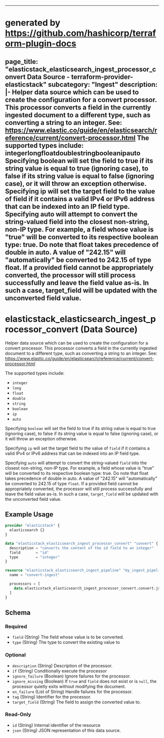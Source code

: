 
---
# generated by https://github.com/hashicorp/terraform-plugin-docs
page_title: "elasticstack_elasticsearch_ingest_processor_convert Data Source - terraform-provider-elasticstack"
subcategory: "Ingest"
description: |-
  Helper data source which can be used to create the configuration for a convert processor. This processor converts a field in the currently ingested document to a different type, such as converting a string to an integer. See: https://www.elastic.co/guide/en/elasticsearch/reference/current/convert-processor.html
  The supported types include:
  integerlongfloatdoublestringbooleanipauto
  Specifying boolean will set the field to true if its string value is equal to true (ignoring case), to false if its string value is equal to false (ignoring case), or it will throw an exception otherwise.
  Specifying ip will set the target field to the value of field if it contains a valid IPv4 or IPv6 address that can be indexed into an IP field type.
  Specifying auto will attempt to convert the string-valued field into the closest non-string, non-IP type. For example, a field whose value is "true" will be converted to its respective boolean type: true. Do note that float takes precedence of double in auto. A value of "242.15" will "automatically" be converted to 242.15 of type float. If a provided field cannot be appropriately converted, the processor will still process successfully and leave the field value as-is. In such a case, target_field will be updated with the unconverted field value.
---

# elasticstack_elasticsearch_ingest_processor_convert (Data Source)

Helper data source which can be used to create the configuration for a convert processor. This processor converts a field in the currently ingested document to a different type, such as converting a string to an integer. See: https://www.elastic.co/guide/en/elasticsearch/reference/current/convert-processor.html

The supported types include: 
- `integer`
- `long`
- `float`
- `double`
- `string`
- `boolean`
- `ip`
- `auto`

Specifying `boolean` will set the field to true if its string value is equal to true (ignoring case), to false if its string value is equal to false (ignoring case), or it will throw an exception otherwise.

Specifying `ip` will set the target field to the value of `field` if it contains a valid IPv4 or IPv6 address that can be indexed into an IP field type.

Specifying `auto` will attempt to convert the string-valued `field` into the closest non-string, non-IP type. For example, a field whose value is "true" will be converted to its respective boolean type: true. Do note that float takes precedence of double in auto. A value of "242.15" will "automatically" be converted to 242.15 of type `float`. If a provided field cannot be appropriately converted, the processor will still process successfully and leave the field value as-is. In such a case, `target_field` will be updated with the unconverted field value.

## Example Usage

```terraform
provider "elasticstack" {
  elasticsearch {}
}

data "elasticstack_elasticsearch_ingest_processor_convert" "convert" {
  description = "converts the content of the id field to an integer"
  field       = "id"
  type        = "integer"
}

resource "elasticstack_elasticsearch_ingest_pipeline" "my_ingest_pipeline" {
  name = "convert-ingest"

  processors = [
    data.elasticstack_elasticsearch_ingest_processor_convert.convert.json
  ]
}
```

<!-- schema generated by tfplugindocs -->
## Schema

### Required

- `field` (String) The field whose value is to be converted.
- `type` (String) The type to convert the existing value to

### Optional

- `description` (String) Description of the processor.
- `if` (String) Conditionally execute the processor
- `ignore_failure` (Boolean) Ignore failures for the processor.
- `ignore_missing` (Boolean) If `true` and `field` does not exist or is `null`, the processor quietly exits without modifying the document.
- `on_failure` (List of String) Handle failures for the processor.
- `tag` (String) Identifier for the processor.
- `target_field` (String) The field to assign the converted value to.

### Read-Only

- `id` (String) Internal identifier of the resource
- `json` (String) JSON representation of this data source.
